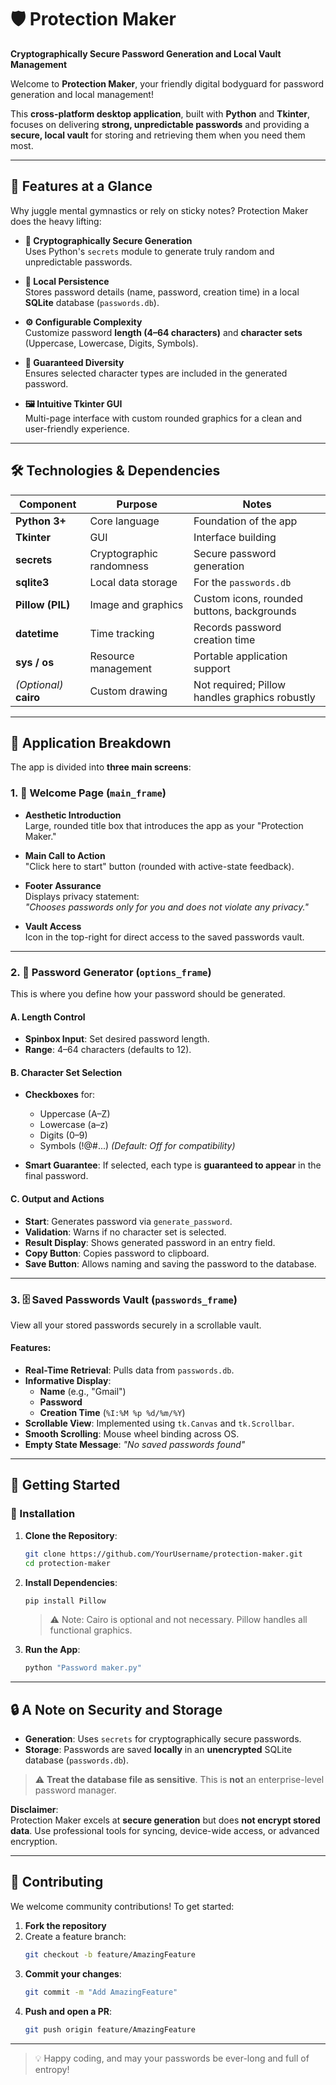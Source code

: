 # 🛡️ Protection Maker

**Cryptographically Secure Password Generation and Local Vault Management**

Welcome to **Protection Maker**, your friendly digital bodyguard for password generation and local management!

This **cross-platform desktop application**, built with **Python** and **Tkinter**, focuses on delivering **strong, unpredictable passwords** and providing a **secure, local vault** for storing and retrieving them when you need them most.

---

## 🌟 Features at a Glance

Why juggle mental gymnastics or rely on sticky notes? Protection Maker does the heavy lifting:

- **🔐 Cryptographically Secure Generation**  
  Uses Python's `secrets` module to generate truly random and unpredictable passwords.

- **💾 Local Persistence**  
  Stores password details (name, password, creation time) in a local **SQLite** database (`passwords.db`).

- **⚙️ Configurable Complexity**  
  Customize password **length (4–64 characters)** and **character sets** (Uppercase, Lowercase, Digits, Symbols).

- **🎯 Guaranteed Diversity**  
  Ensures selected character types are included in the generated password.

- **🖼️ Intuitive Tkinter GUI**  
  Multi-page interface with custom rounded graphics for a clean and user-friendly experience.

---

## 🛠️ Technologies & Dependencies

| Component       | Purpose                   | Notes                                                                 |
|----------------|---------------------------|-----------------------------------------------------------------------|
| **Python 3+**   | Core language              | Foundation of the app                                                 |
| **Tkinter**     | GUI                        | Interface building                                                    |
| **secrets**     | Cryptographic randomness   | Secure password generation                                            |
| **sqlite3**     | Local data storage         | For the `passwords.db`                                                |
| **Pillow (PIL)**| Image and graphics         | Custom icons, rounded buttons, backgrounds                            |
| **datetime**    | Time tracking              | Records password creation time                                        |
| **sys / os**    | Resource management        | Portable application support                                          |
| *(Optional)* **cairo** | Custom drawing     | Not required; Pillow handles graphics robustly                        |

---

## 🧭 Application Breakdown

The app is divided into **three main screens**:

### 1. 🔹 Welcome Page (`main_frame`)

- **Aesthetic Introduction**  
  Large, rounded title box that introduces the app as your "Protection Maker."

- **Main Call to Action**  
  "Click here to start" button (rounded with active-state feedback).

- **Footer Assurance**  
  Displays privacy statement:  
  _"Chooses passwords only for you and does not violate any privacy."_

- **Vault Access**  
  Icon in the top-right for direct access to the saved passwords vault.

---

### 2. 🔸 Password Generator (`options_frame`)

This is where you define how your password should be generated.

#### A. Length Control
- **Spinbox Input**: Set desired password length.
- **Range**: 4–64 characters (defaults to 12).

#### B. Character Set Selection
- **Checkboxes** for:
  - Uppercase (A–Z)
  - Lowercase (a–z)
  - Digits (0–9)
  - Symbols (!@#...) *(Default: Off for compatibility)*

- **Smart Guarantee**: If selected, each type is **guaranteed to appear** in the final password.

#### C. Output and Actions
- **Start**: Generates password via `generate_password`.
- **Validation**: Warns if no character set is selected.
- **Result Display**: Shows generated password in an entry field.
- **Copy Button**: Copies password to clipboard.
- **Save Button**: Allows naming and saving the password to the database.

---

### 3. 🗄️ Saved Passwords Vault (`passwords_frame`)

View all your stored passwords securely in a scrollable vault.

#### Features:
- **Real-Time Retrieval**: Pulls data from `passwords.db`.
- **Informative Display**:
  - **Name** (e.g., "Gmail")
  - **Password**
  - **Creation Time** (`%I:%M %p %d/%m/%Y`)
- **Scrollable View**: Implemented using `tk.Canvas` and `tk.Scrollbar`.
- **Smooth Scrolling**: Mouse wheel binding across OS.
- **Empty State Message**: _"No saved passwords found"_

---

## 🚀 Getting Started

### 🔧 Installation

1. **Clone the Repository**:
   ```bash
   git clone https://github.com/YourUsername/protection-maker.git
   cd protection-maker
   ```

2. **Install Dependencies**:
   ```bash
   pip install Pillow
   ```

   > ⚠️ Note: Cairo is optional and not necessary. Pillow handles all functional graphics.

3. **Run the App**:
   ```bash
   python "Password maker.py"
   ```

---

## 🔒 A Note on Security and Storage

- **Generation**: Uses `secrets` for cryptographically secure passwords.
- **Storage**: Passwords are saved **locally** in an **unencrypted** SQLite database (`passwords.db`).

> ⚠️ **Treat the database file as sensitive**. This is **not** an enterprise-level password manager.

**Disclaimer**:  
Protection Maker excels at **secure generation** but does **not encrypt stored data**. Use professional tools for syncing, device-wide access, or advanced encryption.

---

## 👋 Contributing

We welcome community contributions! To get started:

1. **Fork the repository**
2. Create a feature branch:
   ```bash
   git checkout -b feature/AmazingFeature
   ```
3. **Commit your changes**:
   ```bash
   git commit -m "Add AmazingFeature"
   ```
4. **Push and open a PR**:
   ```bash
   git push origin feature/AmazingFeature
   ```

---

> 💡 Happy coding, and may your passwords be ever-long and full of entropy!
